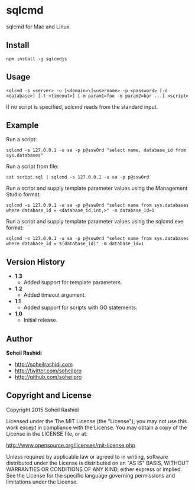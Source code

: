 # sqlcmd
sqlcmd for Mac and Linux.

## Install

```
npm install -g sqlcmdjs
```

## Usage

```
sqlcmd -s <server> -u [<domain>\]<username> -p <password> [-d <database>] [-t <timeout>] [-m param1=foo -m param2=bar ...] <script>
```

If no script is specified, sqlcmd reads from the standard input.

## Example

Run a script:

```
sqlcmd -s 127.0.0.1 -u sa -p p@ssw0rd "select name, database_id from sys.databases"
```

Run a script from file:

```
cat script.sql | sqlcmd -s 127.0.0.1 -u sa -p p@ssw0rd
```

Run a script and supply template parameter values using the Management Studio format:

```
sqlcmd -s 127.0.0.1 -u sa -p p@ssw0rd "select name from sys.databases where database_id = <database_id,int,>" -m database_id=1
```

Run a script and supply template parameter values using the sqlcmd.exe format:

```
sqlcmd -s 127.0.0.1 -u sa -p p@ssw0rd "select name from sys.databases where database_id = $(database_id)" -m database_id=1
```

## Version History
+ **1.3**
  + Added support for template parameters.
+ **1.2**
  + Added timeout argument.
+ **1.1**
  + Added support for scripts with GO statements.
+ **1.0**
	+ Initial release.

## Author
**Soheil Rashidi**

+ http://soheilrashidi.com
+ http://twitter.com/soheilpro
+ http://github.com/soheilpro

## Copyright and License
Copyright 2015 Soheil Rashidi

Licensed under the The MIT License (the "License");
you may not use this work except in compliance with the License.
You may obtain a copy of the License in the LICENSE file, or at:

http://www.opensource.org/licenses/mit-license.php

Unless required by applicable law or agreed to in writing, software
distributed under the License is distributed on an "AS IS" BASIS,
WITHOUT WARRANTIES OR CONDITIONS OF ANY KIND, either express or implied.
See the License for the specific language governing permissions and
limitations under the License.
